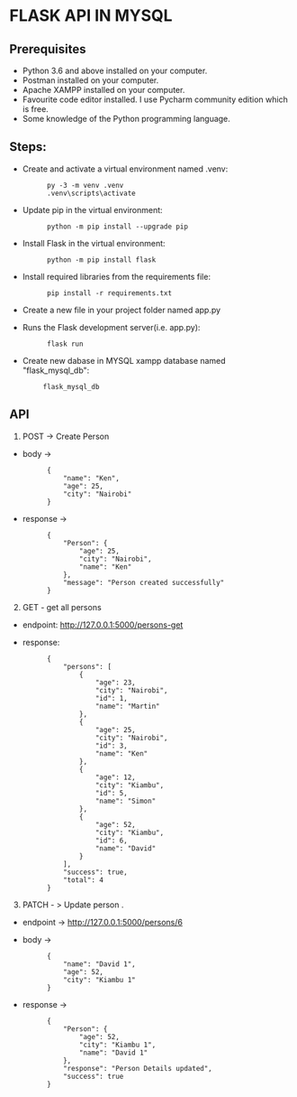 # FLASK API IN MYSQL 
## Prerequisites
- Python 3.6 and above installed on your computer.
- Postman installed on your computer.
- Apache XAMPP installed on your computer.
- Favourite code editor installed. I use Pycharm community edition which is free.
- Some knowledge of the Python programming language.  
## Steps:
- Create and activate a virtual environment named .venv:

           
            py -3 -m venv .venv
            .venv\scripts\activate
- Update pip in the virtual environment:


            python -m pip install --upgrade pip
- Install Flask in the virtual environment:

            python -m pip install flask
- Install required libraries from the requirements file:

            pip install -r requirements.txt
- Create a new file in your project folder named app.py
- Runs the Flask development server(i.e. app.py):

            flask run
 - Create new dabase in MYSQL xampp database named "flask_mysql_db":

            flask_mysql_db

## API
1. POST -> Create Person
- body ->

            {
                "name": "Ken",
                "age": 25,
                "city": "Nairobi"
            }
- response ->

            {
                "Person": {
                    "age": 25,
                    "city": "Nairobi",
                    "name": "Ken"
                },
                "message": "Person created successfully"
            }

2. GET - get all persons
- endpoint: http://127.0.0.1:5000/persons-get
- response:

            {
                "persons": [
                    {
                        "age": 23,
                        "city": "Nairobi",
                        "id": 1,
                        "name": "Martin"
                    },
                    {
                        "age": 25,
                        "city": "Nairobi",
                        "id": 3,
                        "name": "Ken"
                    },
                    {
                        "age": 12,
                        "city": "Kiambu",
                        "id": 5,
                        "name": "Simon"
                    },
                    {
                        "age": 52,
                        "city": "Kiambu",
                        "id": 6,
                        "name": "David"
                    }
                ],
                "success": true,
                "total": 4
            }

3. PATCH - > Update person .
- endpoint -> http://127.0.0.1:5000/persons/6
- body ->

            {
                "name": "David 1",
                "age": 52,
                "city": "Kiambu 1"
            }
- response ->

            {
                "Person": {
                    "age": 52,
                    "city": "Kiambu 1",
                    "name": "David 1"
                },
                "response": "Person Details updated",
                "success": true
            }